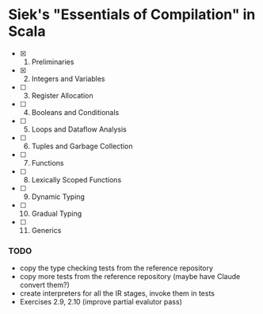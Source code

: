 # Siek's "Essentials of Compilation" in Scala

- [X] 01. Preliminaries
- [X] 02. Integers and Variables
- [ ] 03. Register Allocation
- [ ] 04. Booleans and Conditionals
- [ ] 05. Loops and Dataflow Analysis
- [ ] 06. Tuples and Garbage Collection
- [ ] 07. Functions
- [ ] 08. Lexically Scoped Functions
- [ ] 09. Dynamic Typing
- [ ] 10. Gradual Typing
- [ ] 11. Generics

### TODO
- copy the type checking tests from the reference repository
- copy more tests from the reference repository (maybe have Claude convert them?)
- create interpreters for all the IR stages, invoke them in tests
- Exercises 2.9, 2.10 (improve partial evalutor pass)

